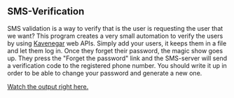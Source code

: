## SMS-Verification

SMS validation is a way to verify that is the user is requesting the user that we want? This program creates a very small automation to verify the users by using [Kavenegar](https://kavenegar.com/) web APIs. Simply add your users, it keeps them in a file and let them log in. Once they forget their password, the magic show goes up. They press the "Forget the password" link and the SMS-server will send a verification code to the registered phone number. You should write it up in order to be able to change your password and generate a new one.

[Watch the output right here.](https://www.youtube.com/watch?v=CIkr9dz8UNg&t=6s)
